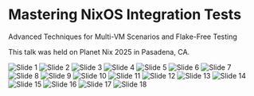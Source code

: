 
# Mastering NixOS Integration Tests

Advanced Techniques for Multi-VM Scenarios and Flake-Free Testing

This talk was held on Planet Nix 2025 in Pasadena, CA.

![Slide 1](./slides/1.png)
![Slide 2](./slides/2.png)
![Slide 3](./slides/3.png)
![Slide 4](./slides/4.png)
![Slide 5](./slides/5.png)
![Slide 6](./slides/6.png)
![Slide 7](./slides/7.png)
![Slide 8](./slides/8.png)
![Slide 9](./slides/9.png)
![Slide 10](./slides/10.png)
![Slide 11](./slides/11.png)
![Slide 12](./slides/12.png)
![Slide 13](./slides/13.png)
![Slide 14](./slides/14.png)
![Slide 15](./slides/15.png)
![Slide 16](./slides/16.png)
![Slide 17](./slides/17.png)
![Slide 18](./slides/18.png)
